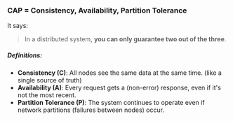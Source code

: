 ### CAP = **Consistency**, **Availability**, **Partition Tolerance**

It says:
> In a distributed system, **you can only guarantee two out of the three**.

##### Definitions:
- **Consistency (C)**: All nodes see the same data at the same time. (like a single source of truth)
- **Availability (A)**: Every request gets a (non-error) response, even if it's not the most recent.
- **Partition Tolerance (P)**: The system continues to operate even if network partitions (failures between nodes) occur.